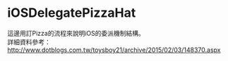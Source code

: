 # iOSDelegatePizzaHat

這邊用訂Pizza的流程來說明iOS的委派機制結構。<br>
詳細資料參考：http://www.dotblogs.com.tw/toysboy21/archive/2015/02/03/148370.aspx
